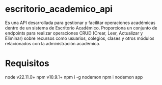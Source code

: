 # escritorio_academico_api
Es una API desarrollada para gestionar y facilitar operaciones académicas dentro de un sistema de Escritorio Académico. Proporciona un conjunto de endpoints para realizar operaciones CRUD (Crear, Leer, Actualizar y Eliminar) sobre recursos como usuarios, colegios, clases y otros módulos relacionados con la administración académica.

# Requisitos
node v22.11.0+
npm v10.9.1+
npm i -g nodemon
npm i
nodemon app